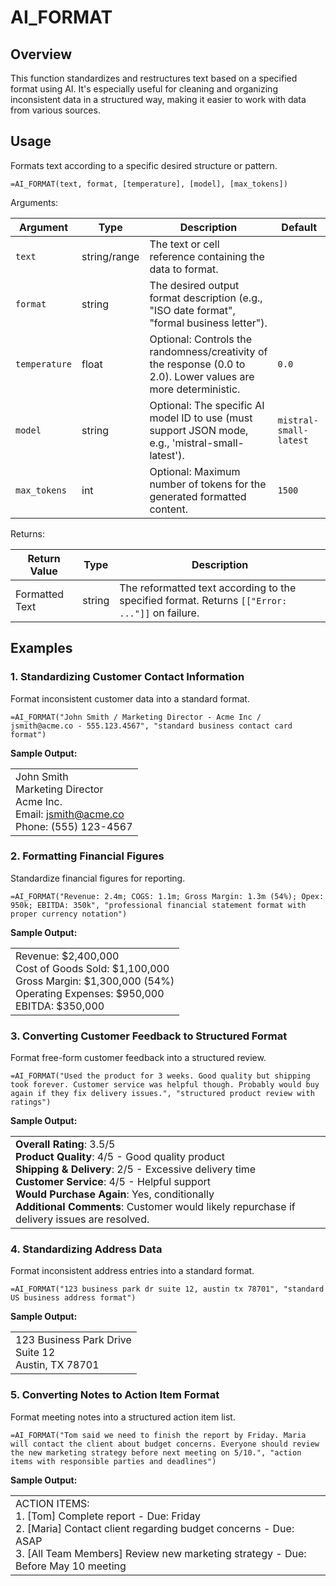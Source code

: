 # AI_FORMAT

## Overview

This function standardizes and restructures text based on a specified format using AI. It's especially useful for cleaning and organizing inconsistent data in a structured way, making it easier to work with data from various sources.

## Usage

Formats text according to a specific desired structure or pattern.

```excel
=AI_FORMAT(text, format, [temperature], [model], [max_tokens])
```

Arguments:

| Argument      | Type           | Description                                                                                              | Default         |
|---------------|----------------|----------------------------------------------------------------------------------------------------------|-----------------|
| `text`        | string/range   | The text or cell reference containing the data to format.                                                |                 |
| `format`      | string         | The desired output format description (e.g., "ISO date format", "formal business letter").           |                 |
| `temperature` | float          | Optional: Controls the randomness/creativity of the response (0.0 to 2.0). Lower values are more deterministic. | `0.0`     |
| `model`       | string         | Optional: The specific AI model ID to use (must support JSON mode, e.g., 'mistral-small-latest').         | `mistral-small-latest` |
| `max_tokens`  | int            | Optional: Maximum number of tokens for the generated formatted content.                                  | `1500`          |

Returns:

| Return Value  | Type    | Description                                                                                                    |
|---------------|---------|----------------------------------------------------------------------------------------------------------------|
| Formatted Text| string  | The reformatted text according to the specified format. Returns `[["Error: ..."]]` on failure.                     |

## Examples

### 1. Standardizing Customer Contact Information
Format inconsistent customer data into a standard format.
```excel
=AI_FORMAT("John Smith / Marketing Director - Acme Inc / jsmith@acme.co - 555.123.4567", "standard business contact card format")
```
**Sample Output:**

| |
|---------------------------|
| John Smith<br>Marketing Director<br>Acme Inc.<br>Email: jsmith@acme.co<br>Phone: (555) 123-4567 |

### 2. Formatting Financial Figures
Standardize financial figures for reporting.
```excel
=AI_FORMAT("Revenue: 2.4m; COGS: 1.1m; Gross Margin: 1.3m (54%); Opex: 950k; EBITDA: 350k", "professional financial statement format with proper currency notation")
```
**Sample Output:**

| |
|---------------------------|
| Revenue: $2,400,000<br>Cost of Goods Sold: $1,100,000<br>Gross Margin: $1,300,000 (54%)<br>Operating Expenses: $950,000<br>EBITDA: $350,000 |

### 3. Converting Customer Feedback to Structured Format
Format free-form customer feedback into a structured review.
```excel
=AI_FORMAT("Used the product for 3 weeks. Good quality but shipping took forever. Customer service was helpful though. Probably would buy again if they fix delivery issues.", "structured product review with ratings")
```
**Sample Output:**

| |
|---------------------------|
| **Overall Rating**: 3.5/5<br>**Product Quality**: 4/5 - Good quality product<br>**Shipping & Delivery**: 2/5 - Excessive delivery time<br>**Customer Service**: 4/5 - Helpful support<br>**Would Purchase Again**: Yes, conditionally<br>**Additional Comments**: Customer would likely repurchase if delivery issues are resolved. |

### 4. Standardizing Address Data
Format inconsistent address entries into a standard format.
```excel
=AI_FORMAT("123 business park dr suite 12, austin tx 78701", "standard US business address format")
```
**Sample Output:**

| |
|---------------------------|
| 123 Business Park Drive<br>Suite 12<br>Austin, TX 78701 |

### 5. Converting Notes to Action Item Format
Format meeting notes into a structured action item list.
```excel
=AI_FORMAT("Tom said we need to finish the report by Friday. Maria will contact the client about budget concerns. Everyone should review the new marketing strategy before next meeting on 5/10.", "action items with responsible parties and deadlines")
```
**Sample Output:**

| |
|---------------------------|
| ACTION ITEMS:<br>1. [Tom] Complete report - Due: Friday<br>2. [Maria] Contact client regarding budget concerns - Due: ASAP<br>3. [All Team Members] Review new marketing strategy - Due: Before May 10 meeting |